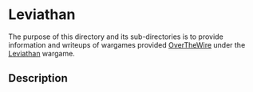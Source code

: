 # Leviathan

The purpose of this directory and its sub-directories is to provide information and writeups of wargames provided [OverTheWire](http://overthewire.org/wargames/) under the [Leviathan](http://overthewire.org/wargames/leviathan/) wargame.

## Description
